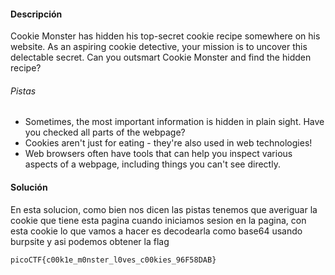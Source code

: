 #### Descripción

Cookie Monster has hidden his top-secret cookie recipe somewhere on his website. As an aspiring cookie detective, your mission is to uncover this delectable secret. Can you outsmart Cookie Monster and find the hidden recipe?
###### Pistas
- Sometimes, the most important information is hidden in plain sight. Have you checked all parts of the webpage?
- Cookies aren't just for eating - they're also used in web technologies!
- Web browsers often have tools that can help you inspect various aspects of a webpage, including things you can't see directly.

#### Solución 
En esta solucion, como bien nos dicen las pistas tenemos que averiguar la cookie que tiene esta pagina cuando iniciamos sesion en la pagina, con esta cookie lo que vamos a hacer es decodearla como base64 usando burpsite y asi podemos obtener la flag

```
picoCTF{c00k1e_m0nster_l0ves_c00kies_96F58DAB}
```

